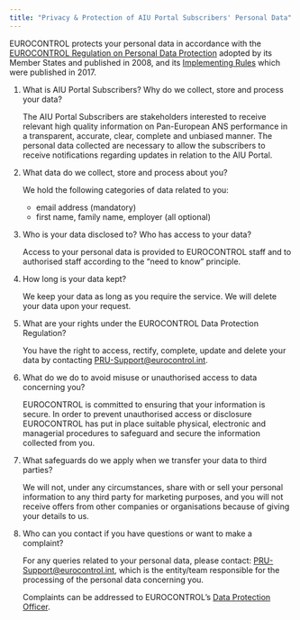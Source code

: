 ```yaml
---
title: "Privacy & Protection of AIU Portal Subscribers' Personal Data"
---
```


EUROCONTROL protects your personal data in accordance with the 
[EUROCONTROL Regulation on Personal Data Protection](https://www.eurocontrol.int/sites/default/files/2020-06/summary-implementing-rule-eurocontrol-regulation-personal-data-protection.pdf) adopted by its Member States and published in 2008, and its [Implementing Rules](https://www.eurocontrol.int/sites/default/files/2020-06/implementing-rule-eurocontrol-regulation-personal-data-protection.pdf) which were published in 2017.
1. What is AIU Portal Subscribers? Why do we collect, store and process your data?
   
   The AIU Portal Subscribers are stakeholders interested to receive relevant
   high quality information on Pan-European ANS performance in a transparent,
   accurate, clear, complete and unbiased manner.
   The personal data collected are necessary to allow the subscribers to receive
   notifications regarding updates in relation to the AIU Portal. 

1. What data do we collect, store and process about you?
   
   We hold the following categories of data related to you:
   
   * email address (mandatory)
   * first name, family name, employer (all optional)

1. Who is your data disclosed to? Who has access to your data?
   
   Access to your personal data is provided to EUROCONTROL staff and
   to authorised staff according to the “need to know” principle.

1. How long is your data kept?
   
   We keep your data as long as you require the service.
   We will delete your data upon your request.

1. What are your rights under the EUROCONTROL Data Protection Regulation?
   
   You have the right to access, rectify, complete, update and delete
   your data by contacting [PRU-Support@eurocontrol.int](mailto:PRU-Support@eurocontrol.int).

1. What do we do to avoid misuse or unauthorised access to data concerning you?
   
   EUROCONTROL is committed to ensuring that your information is secure.
   In order to prevent unauthorised access or disclosure EUROCONTROL has put
   in place suitable physical, electronic and managerial procedures to
   safeguard and secure the information collected from you.

1. What safeguards do we apply when we transfer your data to third parties?
   
   We will not, under any circumstances, share with or sell your personal
   information to any third party for marketing purposes, and
   you will not receive offers from other companies or organisations because
   of giving your details to us.

1. Who can you contact if you have questions or want to make a complaint?
   
   For any queries related to your personal data, please contact:
   [PRU-Support@eurocontrol.int](mailto:PRU-Support@eurocontrol.int), which is the entity/team responsible for
   the processing of the personal data concerning you.

   Complaints can be addressed to EUROCONTROL’s [Data Protection Officer](mailto:data-protection-officer@eurocontrol.int).

